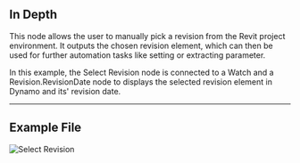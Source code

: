 ## In Depth
This node allows the user to manually pick a revision from the Revit project environment. It outputs the chosen revision element, which can then be used for further automation tasks like setting or extracting parameter.

In this example, the Select Revision node is connected to a Watch and a Revision.RevisionDate node to displays the selected revision element in Dynamo and its' revision date.
___
## Example File

![Select Revision](./DSRevitNodesUI.RevitRevisions_img.jpg)